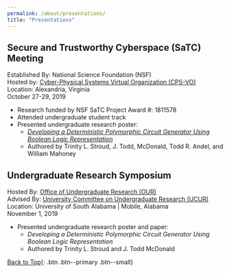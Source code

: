```yaml
---
permalink: /about/presentations/
title: "Presentations"
---
```


## Secure and Trustworthy Cyberspace (SaTC) Meeting

Established By: National Science Foundation (NSF)\
Hosted by: [Cyber-Physical Systems Virtual Organization (CPS-VO)](https://cps-vo.org/group/satc-pimtg19)\
Location: Alexandria, Virginia\
October 27-29, 2019
- Research funded by NSF SaTC Project Award #: 1811578
- Attended undergraduate student track
- Presented undergraduate research poster:
  - [*Developing a Deterministic Polymorphic Circuit Generator Using Boolean Logic Representation*](https://cps-vo.org/node/65590)
  - Authored by Trinity L. Stroud, J. Todd, McDonald, Todd R. Andel, and William Mahoney

## Undergraduate Research Symposium

Hosted By: [Office of Undergraduate Research (OUR)](https://www.southalabama.edu/programs/our/research-symposium.html)\
Advised By: [University Committee on Undergraduate Research (UCUR)](https://www.southalabama.edu/programs/our/ucur.html)\
Location: University of South Alabama | Mobile, Alabama\
November 1, 2019
- Presented undergraduate research poster and paper:
  - *Developing a Deterministic Polymorphic Circuit Generator Using Boolean Logic Representation*
  - Authored by Trinity L. Stroud and J. Todd McDonald

[Back to Top](#top){: .btn .btn--primary .btn--small}